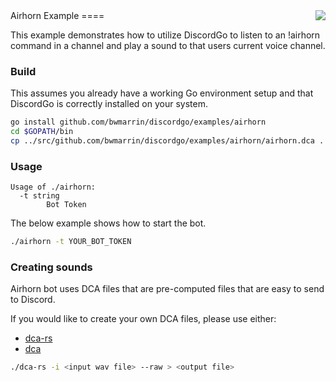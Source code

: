 <img align="right" src="http://bwmarrin.github.io/discordgo/img/discordgo.png">
Airhorn Example
====

This example demonstrates how to utilize DiscordGo to listen to an !airhorn
command in a channel and play a sound to that users current voice channel.

### Build

This assumes you already have a working Go environment setup and that
DiscordGo is correctly installed on your system.

```sh
go install github.com/bwmarrin/discordgo/examples/airhorn
cd $GOPATH/bin
cp ../src/github.com/bwmarrin/discordgo/examples/airhorn/airhorn.dca .
```

### Usage

```
Usage of ./airhorn:
  -t string
        Bot Token
```

The below example shows how to start the bot.

```sh
./airhorn -t YOUR_BOT_TOKEN
```

### Creating sounds

Airhorn bot uses DCA files that are pre-computed files that are easy to send to Discord.

If you would like to create your own DCA files, please use either:
* [dca-rs](https://github.com/nstafie/dca-rs)
* [dca](https://github.com/bwmarrin/dca/tree/master/cmd/dca)

```sh
./dca-rs -i <input wav file> --raw > <output file>
```
